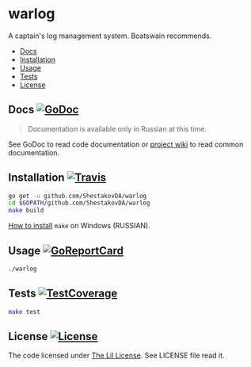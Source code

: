 # warlog

A captain's log management system. Boatswain recommends.

* [Docs](#docs)
* [Installation](#installation)
* [Usage](#usage)
* [Tests](#tests)
* [License](#license)

## Docs [![GoDoc][GoDocBadge]][GoDoc]

> Documentation is available only in Russian at this time.

See GoDoc to read code documentation or [project wiki][wiki] to read common documentation.

## Installation [![Travis][TravisBadge]][Travis]

```sh
go get -u github.com/ShestakovDA/warlog
cd $GOPATH/github.com/ShestakovDA/warlog
make build
```

[How to install][win_make_ru] `make` on Windows (RUSSIAN).

## Usage [![GoReportCard][GoReportCardBadge]][GoReportCard]

```sh
./warlog
```

## Tests [![TestCoverage][CodeCovBadge]][CodeCov]

```sh
make test
```

## License [![License][LicenseBadge]](./LICENSE)

The code licensed under [The Lil License][lil_license]. See LICENSE file read it.

[wiki]: https://github.com/ShestakovDA/warlog/wiki/
[win_make_ru]: https://github.com/ShestakovDA/warlog/wiki/%D0%A3%D1%81%D1%82%D0%B0%D0%BD%D0%BE%D0%B2%D0%BA%D0%B0-make-%D0%B2-Windows
[lil_license]: http://lillicense.org/v1.html

[GoDoc]: https://godoc.org/github.com/ShestakovDA/warlog
[Travis]: https://travis-ci.org/ShestakovDA/warlog
[GoReportCard]: https://goreportcard.com/report/github.com/ShestakovDA/warlog
[CodeCov]: https://codecov.io/gh/ShestakovDA/warlog

[GoDocBadge]: https://godoc.org/github.com/ShestakovDA/warlog?status.svg
[TravisBadge]: https://travis-ci.org/ShestakovDA/warlog.svg?style=flat-square&&branch=develop
[GoReportCardBadge]: https://goreportcard.com/badge/github.com/ShestakovDA/warlog
[CodeCovBadge]: https://codecov.io/gh/ShestakovDA/warlog/branch/develop/graph/badge.svg
[LicenseBadge]: https://img.shields.io/badge/license-Lil-blue.svg

